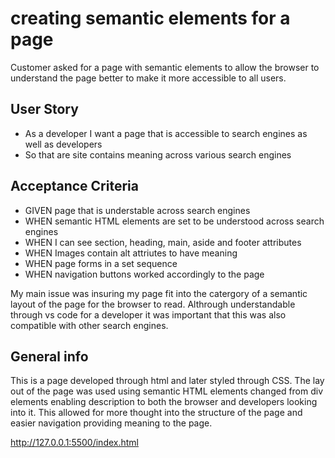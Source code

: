 # creating semantic elements for a page

Customer asked for a page with semantic elements to allow the browser to understand the page better to make it more accessible to all users.

## User Story

- As a developer I want a page that is accessible to search engines as well as developers
- So that are site contains meaning across various search engines


## Acceptance Criteria

- GIVEN page that is understable across search engines
- WHEN semantic HTML elements are set to be understood across search engines
- WHEN I can see section, heading, main, aside and footer attributes
- WHEN Images contain alt attriutes to have meaning 
- WHEN page forms in a set sequence
- WHEN navigation buttons worked accordingly to the page

My main issue was insuring my page fit into the catergory of a semantic layout of the page for the browser to read. Althrough understandable through vs code for a developer it was important that this was also compatible with other search engines.

## General info
 This is a page developed through html and later styled through CSS. The lay out of the page was used using semantic HTML elements changed from div elements enabling description to both the browser and developers looking into it. This allowed for more thought into the structure of the page and easier navigation providing meaning to the page.


 http://127.0.0.1:5500/index.html


